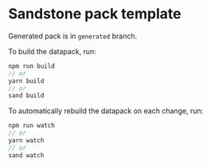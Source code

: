 # Sandstone pack template

[//]: # "If .disable is removed from .github/workflows/packbuild.yml.disable & the repo is published to GitHub."
Generated pack is in `generated` branch.

To build the datapack, run:
```ts
npm run build
// or
yarn build
// or
sand build
```

To automatically rebuild the datapack on each change, run:
```ts
npm run watch
// or
yarn watch
// or
sand watch
```

